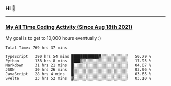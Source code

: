 ### Hi 🙂

---

### <a href="https://wakatime.com/@Eroxl">My All Time Coding Activity (Since Aug 18th 2021)</a>
My goal is to get to 10,000 hours eventually :)
<!--START_SECTION:waka-->

```text
Total Time: 769 hrs 37 mins

TypeScript   390 hrs 54 mins ████████████▓░░░░░░░░░░░░   50.79 %
Python       138 hrs 8 mins  ████▒░░░░░░░░░░░░░░░░░░░░   17.95 %
Markdown     31 hrs 21 mins  █░░░░░░░░░░░░░░░░░░░░░░░░   04.07 %
JSON         30 hrs 26 mins  █░░░░░░░░░░░░░░░░░░░░░░░░   03.96 %
JavaScript   28 hrs 4 mins   █░░░░░░░░░░░░░░░░░░░░░░░░   03.65 %
Svelte       23 hrs 52 mins  ▓░░░░░░░░░░░░░░░░░░░░░░░░   03.10 %
```

<!--END_SECTION:waka-->

